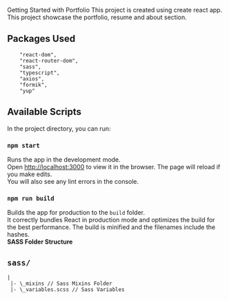  Getting Started with Portfolio
This project is created using create react app.\
This project showcase the portfolio, resume and about section.
## Packages Used
```
    "react-dom",
    "react-router-dom",
    "sass",
    "typescript",
    "axios",
    "formik",
    "yup"
```
## Available Scripts
In the project directory, you can run:
### `npm start`
Runs the app in the development mode.\
Open [http://localhost:3000](http://localhost:3000) to view it in the browser.
The page will reload if you make edits.\
You will also see any lint errors in the console.
### `npm run build`
Builds the app for production to the `build` folder.\
It correctly bundles React in production mode and optimizes the build for the best performance.
The build is minified and the filenames include the hashes.\
**SASS Folder Structure**
## `sass/`
```
|
 |- \_mixins // Sass Mixins Folder
 |- \_variables.scss // Sass Variables
```
